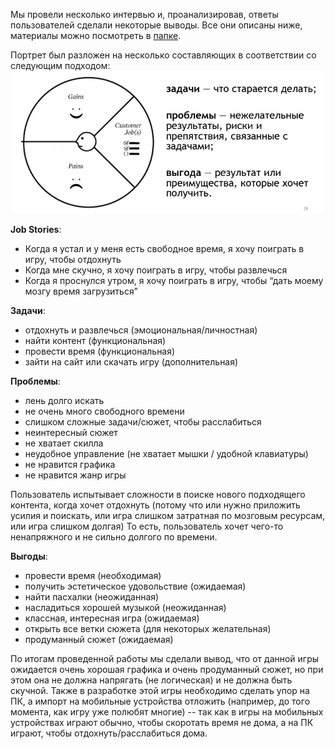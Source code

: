  Мы провели несколько интервью и, проанализировав, ответы пользователей сделали некоторые выводы. Все они описаны ниже, материалы можно посмотреть в [папке](https://drive.google.com/drive/folders/139Jy3cNzCfFVBlAVpxEMMLAnsxrJ7Cou?usp=sharing).
 
 Портрет был разложен на несколько составляющих в соответствии со следующим подходом:
 ![](img/user_profile.png)

**Job Stories**:
* Когда я устал и у меня есть свободное время, я хочу поиграть в игру, чтобы отдохнуть
* Когда мне скучно, я хочу поиграть в игру, чтобы развлечься
* Когда я проснулся утром, я хочу поиграть в игру, чтобы “дать моему мозгу время загрузиться” 

**Задачи**:
* отдохнуть и развлечься (эмоциональная/личностная)
* найти контент (функциональная)
* провести время (функциональная)
* зайти на сайт или скачать игру (дополнительная)

**Проблемы**:
* лень долго искать
* не очень много свободного времени
* слишком сложные задачи/сюжет, чтобы расслабиться
* неинтересный сюжет
* не хватает скилла
* неудобное управление (не хватает мышки / удобной клавиатуры)
* не нравится графика
* не нравится жанр игры

Пользователь испытывает сложности в поиске нового подходящего контента, когда хочет отдохнуть (потому что или нужно приложить усилия и поискать, или игра слишком затратная по мозговым ресурсам, или игра слишком долгая)
То есть, пользователь хочет чего-то ненапряжного и не сильно долгого по времени.

**Выгоды**:
* провести время (необходимая)
* получить эстетическое удовольствие (ожидаемая)
* найти пасхалки (неожиданная)
* насладиться хорошей музыкой (неожиданная)
* классная, интересная игра (ожидаемая)
* открыть все ветки сюжета (для некоторых желательная)
* продуманный сюжет (ожидаемая)

По итогам проведенной работы мы сделали вывод, что от данной игры ожидается очень хорошая графика и очень продуманный сюжет, но при этом она не должна напрягать (не логическая) и не должна быть скучной. Также в разработке этой игры необходимо сделать упор на ПК, а импорт на мобильные устройства отложить (например, до того момента, как игру уже полюбят многие) -- так как в игры на мобильных устройствах играют обычно, чтобы скоротать время не дома, а на ПК играют, чтобы отдохнуть/расслабиться дома.
